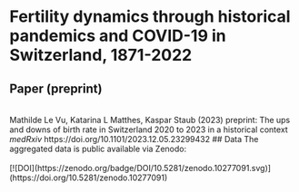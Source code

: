 	
# Fertility dynamics through historical pandemics and COVID-19 in Switzerland, 1871-2022
 
## Paper (preprint)
<br >
Mathilde Le Vu, Katarina L Matthes, Kaspar Staub (2023) preprint: The ups and downs of birth rate in Switzerland 2020 to 2023 in a historical context <i> medRxiv </i> 
https://doi.org/10.1101/2023.12.05.23299432
## Data
The aggregated data is public available via Zenodo:
<br >
<br > 
[![DOI](https://zenodo.org/badge/DOI/10.5281/zenodo.10277091.svg)](https://doi.org/10.5281/zenodo.10277091)
